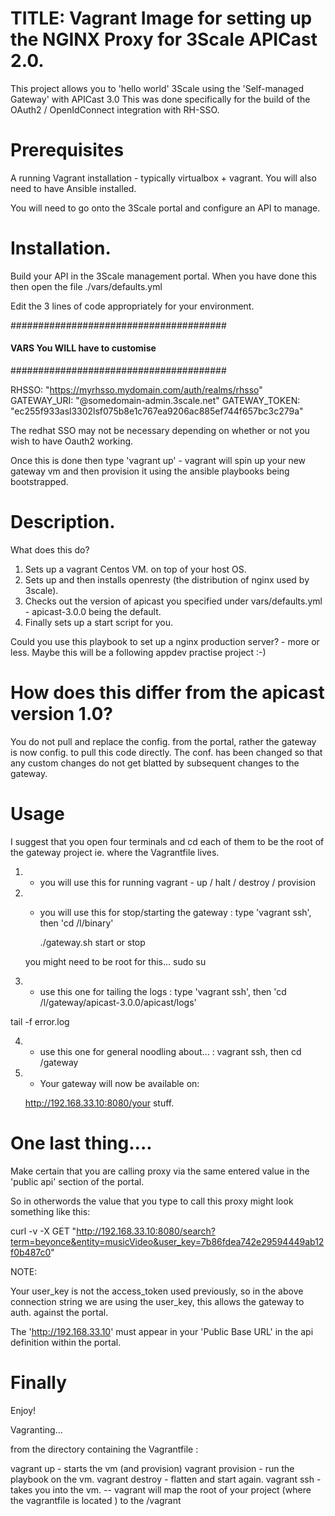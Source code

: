 TITLE: Vagrant Image for setting up the NGINX Proxy for 3Scale APICast 2.0.
=======================================================================

This project allows you to 'hello world' 3Scale using the 'Self-managed Gateway' with APICast 3.0
This was done specifically for the build of the OAuth2 / OpenIdConnect integration with RH-SSO.


Prerequisites
=============
A running Vagrant installation - typically virtualbox + vagrant.
You will also need to have Ansible installed.

You will need to go onto the 3Scale portal and configure an API to manage.

Installation.
=============

Build your API in the 3Scale management portal.
When you have done this then open the file ./vars/defaults.yml

Edit the 3 lines of code appropriately for your environment.

#######################################
#### VARS You WILL have to customise
#######################################

RHSSO: "https://myrhsso.mydomain.com/auth/realms/rhsso"
GATEWAY_URI: "@somedomain-admin.3scale.net"
GATEWAY_TOKEN: "ec255f933asl3302lsf075b8e1c767ea9206ac885ef744f657bc3c279a"

The redhat SSO may not be necessary depending on whether or not you wish to have Oauth2 working.


Once this is done then type 'vagrant up' - vagrant will spin up your new gateway vm and then provision it using the ansible playbooks being bootstrapped.


Description.
=============
What does this do?

1. Sets up a vagrant Centos VM. on top of your host OS.
2. Sets up and then installs openresty (the distribution of nginx used by 3scale).
3. Checks out the version of apicast you specified under vars/defaults.yml  - apicast-3.0.0 being the default.
4. Finally sets up a start script for you.

Could you use this playbook to set up a nginx production server? - more or less.
Maybe this will be a following appdev practise project :-)

How does this differ from the apicast version 1.0?
==================================================
You do not pull and replace the config. from the portal, rather the gateway is now config. to pull this code directly.
The conf. has been changed so that any custom changes do not get blatted by subsequent changes to the gateway.

Usage
=========
I suggest that you open four terminals and cd each of them to be the root of the gateway project ie. where the Vagrantfile lives.

1. - you will use this for running vagrant - up / halt / destroy / provision

2. - you will use this for stop/starting the gateway : type 'vagrant ssh', then 'cd /l/binary'

      ./gateway.sh start or stop

    you might need to be root for this... sudo su  

3. - use this one for tailing the logs : type 'vagrant ssh', then 'cd /l/gateway/apicast-3.0.0/apicast/logs'

  tail -f error.log

4. - use this one for general noodling about... : vagrant ssh, then cd /gateway


5. - Your gateway will now be available on:

    http://192.168.33.10:8080/your stuff.




One last thing....
===================
Make certain that you are calling proxy via the same entered value in the 'public api' section of the portal.

So in otherwords the value that you type to call this proxy might look something like this:

curl -v -X GET "http://192.168.33.10:8080/search?term=beyonce&entity=musicVideo&user_key=7b86fdea742e29594449ab12f0b487c0"

NOTE:

Your user_key is not the access_token used previously, so in the above connection string we are using the user_key,
this allows the gateway to auth. against the portal.


The 'http://192.168.33.10' must appear in your 'Public Base URL' in the api definition within the portal.

Finally
========
Enjoy!


Vagranting...

from the directory containing the Vagrantfile :

vagrant up - starts the vm (and provision)
vagrant provision - run the playbook on the vm.
vagrant destroy - flatten and start again.
vagrant ssh - takes you into the vm.
-- vagrant will map the root of your project (where the vagrantfile is located ) to the /vagrant
